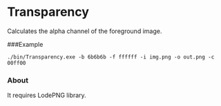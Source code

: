 # Transparency
Calculates the alpha channel of the foreground image.

###Example
```
./bin/Transparency.exe -b 6b6b6b -f ffffff -i img.png -o out.png -c 00ff00
```

### About
It requires LodePNG library.
